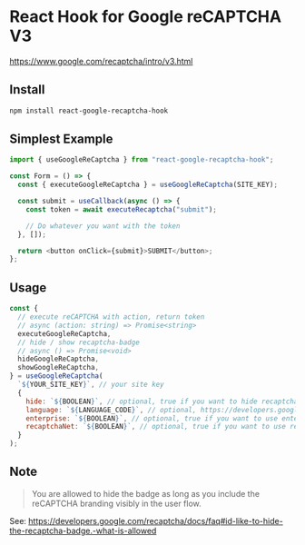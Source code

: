 # React Hook for Google reCAPTCHA V3

https://www.google.com/recaptcha/intro/v3.html

## Install

```sh
npm install react-google-recaptcha-hook
```

## Simplest Example

```javascript
import { useGoogleReCaptcha } from "react-google-recaptcha-hook";

const Form = () => {
  const { executeGoogleReCaptcha } = useGoogleReCaptcha(SITE_KEY);

  const submit = useCallback(async () => {
    const token = await executeRecaptcha("submit");

    // Do whatever you want with the token
  }, []);

  return <button onClick={submit}>SUBMIT</button>;
};
```

## Usage

```javascript
const {
  // execute reCAPTCHA with action, return token
  // async (action: string) => Promise<string>
  executeGoogleReCaptcha,
  // hide / show recaptcha-badge
  // async () => Promise<void>
  hideGoogleReCaptcha,
  showGoogleReCaptcha,
} = useGoogleReCaptcha(
  `${YOUR_SITE_KEY}`, // your site key
  {
    hide: `${BOOLEAN}`, // optional, true if you want to hide recaptcha-badge beforehand
    language: `${LANGUAGE_CODE}`, // optional, https://developers.google.com/recaptcha/docs/language
    enterprise: `${BOOLEAN}`, // optional, true if you want to use enterprise edition
    recaptchaNet: `${BOOLEAN}`, // optional, true if you want to use recaptcha.net instead of google.com
  }
);
```

## Note

> You are allowed to hide the badge as long as you include the reCAPTCHA branding visibly in the user flow.

See: https://developers.google.com/recaptcha/docs/faq#id-like-to-hide-the-recaptcha-badge.-what-is-allowed
